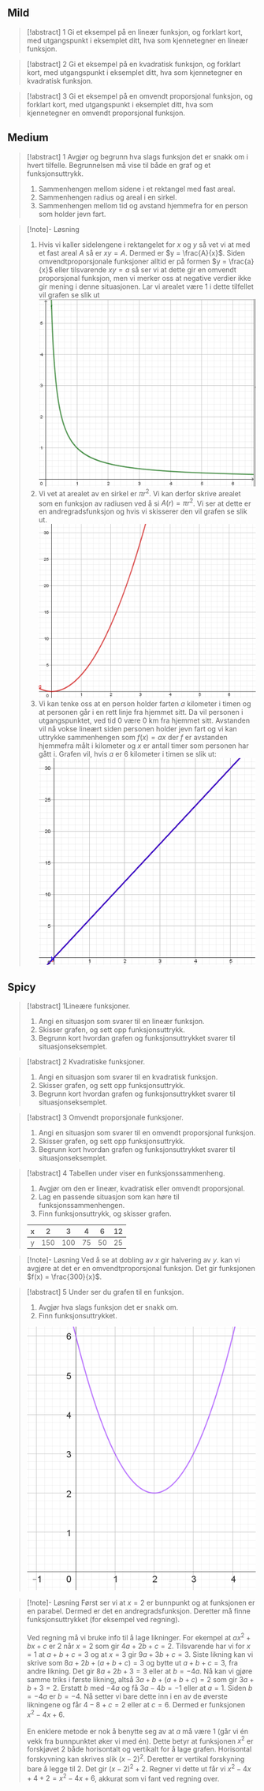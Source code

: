 
## Mild

> [!abstract] 1
> Gi et eksempel på en lineær funksjon, og forklart kort, med utgangspunkt i eksemplet ditt, hva som kjennetegner en lineær funksjon.


> [!abstract] 2
>  Gi et eksempel på en kvadratisk funksjon, og forklart kort, med utgangspunkt i eksemplet ditt, hva som kjennetegner en kvadratisk funksjon.



> [!abstract] 3 
> Gi et eksempel på en omvendt proporsjonal funksjon, og forklart kort, med utgangspunkt i eksemplet ditt, hva som kjennetegner en omvendt proporsjonal funksjon.




## Medium


> [!abstract] 1
> Avgjør og begrunn hva slags funksjon det er snakk om i hvert tilfelle. Begrunnelsen må vise til både en graf og et funksjonsuttrykk.<br>
> 1.  Sammenhengen mellom sidene i et rektangel med fast areal.<br>
> 2. Sammenhengen radius og areal i en sirkel.<br>
> 3. Sammenhengen mellom tid og avstand hjemmefra for en person som holder jevn fart.

> [!note]- Løsning 
> 1. Hvis vi kaller sidelengene i rektangelet for $x$ og $y$ så vet vi at med et fast areal $A$ så er $xy = A$. Dermed er $y = \frac{A}{x}$. Siden omvendtproporsjonale funksjoner alltid er på formen $y = \frac{a}{x}$ eller tilsvarende $xy = a$ så ser vi at dette gir en omvendt proporsjonal funksjon, men vi merker oss at negative verdier ikke gir mening i denne situasjonen. Lar vi arealet være $1$ i dette tilfellet vil grafen se slik ut <br>![](https://raw.githubusercontent.com/Andremartiny/MA-173/main/img/2023-03-27-11-41-05.png)<br>
> 2. Vi vet at arealet av en sirkel er $\pi r^2$. Vi kan derfor skrive arealet som en funksjon av radiusen ved å si $A(r) = \pi r^2$. Vi ser at dette er en andregradsfunksjon og hvis vi skisserer den vil grafen se slik ut.<br>![](https://raw.githubusercontent.com/Andremartiny/MA-173/main/img/2023-03-27-11-42-05.png)<br>
> 3. Vi kan tenke oss at en person holder farten $a$ kilometer i timen og at personen går i en rett linje fra hjemmet sitt. Da vil personen i utgangspunktet, ved tid $0$ være $0$ km fra hjemmet sitt. Avstanden vil nå vokse lineært siden personen holder jevn fart og vi kan uttrykke sammenhengen som $f(x) = ax$ der $f$ er avstanden hjemmefra målt i kilometer og $x$ er antall timer som personen har gått i. Grafen vil, hvis $a$ er $6$ kilometer i timen se slik ut:<br>![](https://raw.githubusercontent.com/Andremartiny/MA-173/main/img/2023-03-27-11-46-49.png)




## Spicy


> [!abstract] 1Lineære funksjoner.
> 
>  1. Angi en situasjon som svarer til en lineær funksjon.<br>
>  2. Skisser grafen, og sett opp funksjonsuttrykk.<br>
>  3. Begrunn kort hvordan grafen og funksjonsuttrykket svarer til situasjonseksemplet.



> [!abstract] 2 Kvadratiske funksjoner.
> 1.  Angi en situasjon som svarer til en kvadratisk funksjon.<br>
> 2. Skisser grafen, og sett opp funksjonsuttrykk.<br>
> 3. Begrunn kort hvordan grafen og funksjonsuttrykket svarer til situasjonseksemplet.


> [!abstract] 3 Omvendt proporsjonale funksjoner.
> 1. Angi en situasjon som svarer til en omvendt proporsjonal funksjon.<br>
> 2. Skisser grafen, og sett opp funksjonsuttrykk.<br>
> 3. Begrunn kort hvordan grafen og funksjonsuttrykket svarer til situasjonseksemplet.

> [!abstract] 4
> Tabellen under viser en funksjonssammenheng.<br>
> 1. Avgjør om den er lineær, kvadratisk eller omvendt proporsjonal.<br>
> 2. Lag en passende situasjon som kan høre til funksjonssammenhengen.<br>
> 3. Finn funksjonsuttrykk, og skisser grafen.
>
> | x  | 2    | 3    | 4   | 6   | 12  |
> |--- |----- |----- |---- |----- | ----- |
> | y  | 150  | 100  | 75  | 50  | 25 |

> [!note]- Løsning 
> Ved å se at dobling av $x$ gir halvering av $y$. kan vi avgjøre at det er en omvendtproporsjonal funksjon. Det gir funksjonen $f(x)  = \frac{300}{x}$.


> [!abstract] 5
> Under ser du grafen til en funksjon.<br>
> 1. Avgjør hva slags funksjon det er snakk om.<br>
> 2. Finn funksjonsuttrykket.
> 
> ![](https://raw.githubusercontent.com/Andremartiny/MA-173/main/img/2023-03-24-20-49-07.png)


> [!note]- Løsning 
> Først ser vi at $x = 2$ er bunnpunkt og at funksjonen er en parabel. Dermed er det en andregradsfunksjon. Deretter må finne funksjonsuttrykket (for eksempel ved regning). <br><br>Ved regning må vi bruke info til å lage likninger. For ekempel at $ax^2+bx+c$ er $2$ når $x = 2$ som gir $4a+2b+c = 2$. Tilsvarende har vi for $x=1$ at $a+b+c = 3$ og at $x=3$ gir $9a+3b+c = 3$. Siste likning kan vi skrive som $8a+2b+(a+b+c) =3$ og bytte ut $a+b+c = 3$, fra andre likning. Det gir $8a+2b +3 = 3$ eller at $b = -4a$. Nå kan vi gjøre samme triks i første likning, altså $3a+b + (a+b+c) = 2$ som gir $3a+b +3 = 2$. Erstatt $b$ med $-4a$ og få $3a-4b = -1$ eller at $a = 1$. Siden $b = -4a$ er $b = -4$. Nå setter vi bare dette inn i en av de øverste likningene og får $4-8+c = 2$ eller at $c = 6$. Dermed er funksjonen $x^2-4x+6$. <br><br> En enklere metode er nok å benytte seg av at $a$ må være 1 (går vi én vekk fra bunnpunktet øker vi med én). Dette betyr at funksjonen $x^2$ er forskjøvet 2 både horisontalt og vertikalt for å lage grafen. Horisontal forskyvning kan skrives slik $(x-2)^2$. Deretter er vertikal forskyning bare å legge til 2. Det gir $(x-2)^2+2$. Regner vi dette ut får vi $x^2-4x+4+2 =x^2-4x+6$, akkurat som vi fant ved regning over. 
